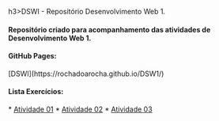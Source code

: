 h3>DSWI - Repositório Desenvolvimento Web 1.</h3>

<h4>Repositório criado para acompanhamento das atividades de Desenvolvimento Web 1.</h4>

<h4>GitHub Pages:</h4> [DSWI](https://rochadoarocha.github.io/DSW1/)

<h4>Lista Exercícios:</h4>
* <a href="https://rochadoarocha.github.io/DSWI/atividade1/home.html">Atividade 01</a>
* <a href="https://rochadoarocha.github.io/DSWI/atividade2/conta.html">Atividade 02</a>
* <a href="https://rochadoarocha.github.io/DSWI/atividade3/home.html">Atividade 03</a>
